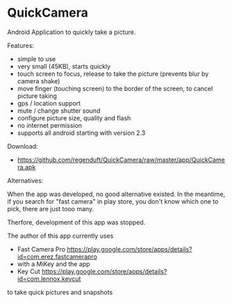 QuickCamera
===========

Android Application to quickly take a picture.

Features:
 - simple to use
 - very small (45KB), starts quickly
 - touch screen to focus, release to take the picture (prevents blur by camera shake)
 - move finger (touching screen) to the border of the screen, to cancel picture taking
 - gps / location support
 - mute / change shutter sound
 - configure picture size, quality and flash
 - no internet permission
 - supports all android starting with version 2.3

Download:

- https://github.com/regenduft/QuickCamera/raw/master/app/QuickCamera.apk

Alternatives:

When the app was developed, no good alternative existed.
In the meantime, if you search for "fast camera" in play store, you don't know which one to pick, there are just tooo many. 

Therfore, development of this app was stopped.

The author of this app currently uses 
- Fast Camera Pro https://play.google.com/store/apps/details?id=com.erez.fastcamerapro 
- with a MiKey and the app 
- Key Cut https://play.google.com/store/apps/details?id=com.lennox.keycut

to take quick pictures and snapshots
